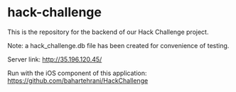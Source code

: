# hack-challenge

This is the repository for the backend of our Hack Challenge project.

Note: a hack_challenge.db file has been created for convenience of testing.


Server link: http://35.196.120.45/

Run with the iOS component of this application: https://github.com/bahartehrani/HackChallenge
